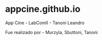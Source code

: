 # appcine.github.io
App Cine - LabComII - Tanoni Leandro

Fue realizado por - Murzyla, Sbuttoni, Tanoni
